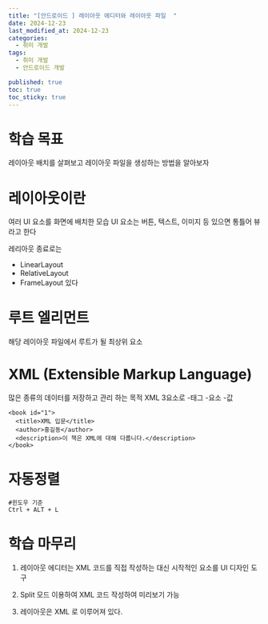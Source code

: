 ```yaml
---
title: "[안드로이드 ] 레이아웃 에디터와 레이아웃 파일  "
date: 2024-12-23
last_modified_at: 2024-12-23
categories:
  - 취미 개발
tags:
  - 취미 개발
  - 안드로이드 개발 

published: true
toc: true
toc_sticky: true
---
```


# 학습 목표
 레이아웃 배치를 살펴보고 레이아웃 파일을 생성하는 방법을 알아보자


 # 레이아웃이란
  여러 UI 요소를 화면에 배치한 모습
  UI 요소는 버튼, 텍스트, 이미지 등 있으면 통틀어 뷰라고 한다

  레리아웃 종료로는
  - LinearLayout
  - RelativeLayout
  - FrameLayout
  있다


  # 루트 엘리먼트
  해당 레이아웃 파일에서 루트가 될 최상위 요소

  # XML (Extensible Markup Language)
많은 종류의 데이터를 저장하고 관리 하는 목적
XML 3요소로
-태그
-요소
-값 

```
<book id="1">
  <title>XML 입문</title>
  <author>홍길동</author>
  <description>이 책은 XML에 대해 다룹니다.</description>
</book>
```

# 자동정렬
```
#윈도우 기준
Ctrl + ALT + L
```

# 학습 마무리
1. 레이아웃 에디터는 XML 코드를 직접 작성하는 대신 시작적인 요소를 UI 디자인 도구

2. Split 모드 이용하여 XML 코드 작성하여 미리보기 가능
3. 레이아웃은 XML 로 이루어져 있다.